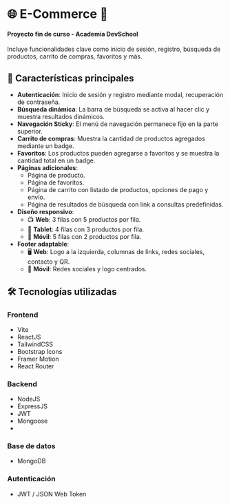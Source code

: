 
# 🌐 E-Commerce 🛒
#### Proyecto fin de curso - Academia DevSchool
Incluye funcionalidades clave como inicio de sesión, registro, búsqueda de productos, carrito de compras, favoritos y más.


## 📌 Características principales

- **Autenticación**: Inicio de sesión y registro mediante modal, recuperación de contraseña.
- **Búsqueda dinámica**: La barra de búsqueda se activa al hacer clic y muestra resultados dinámicos.
- **Navegación Sticky**: El menú de navegación permanece fijo en la parte superior.
- **Carrito de compras**: Muestra la cantidad de productos agregados mediante un badge.
- **Favoritos**: Los productos pueden agregarse a favoritos y se muestra la cantidad total en un badge.
- **Páginas adicionales**:
  - Página de producto.
  - Página de favoritos.
  - Página de carrito con listado de productos, opciones de pago y envío.
  - Página de resultados de búsqueda con link a consultas predefinidas.
- **Diseño responsivo**:
  - 📺 **Web**: 3 filas con 5 productos por fila.
  - 📱 **Tablet**: 4 filas con 3 productos por fila.
  - 📲 **Móvil**: 5 filas con 2 productos por fila.
- **Footer adaptable**:
  - 🖥 **Web**: Logo a la izquierda, columnas de links, redes sociales, contacto y QR.
  - 📱 **Móvil**: Redes sociales y logo centrados.

## 🛠 Tecnologías utilizadas

### Frontend  
- Vite
- ReactJS
- TailwindCSS
- Bootstrap Icons
- Framer Motion
- React Router

### Backend  
- NodeJS
- ExpressJS
- JWT
- Mongoose
- 

### Base de datos  
- MongoDB

### Autenticación  
- JWT / JSON Web Token
